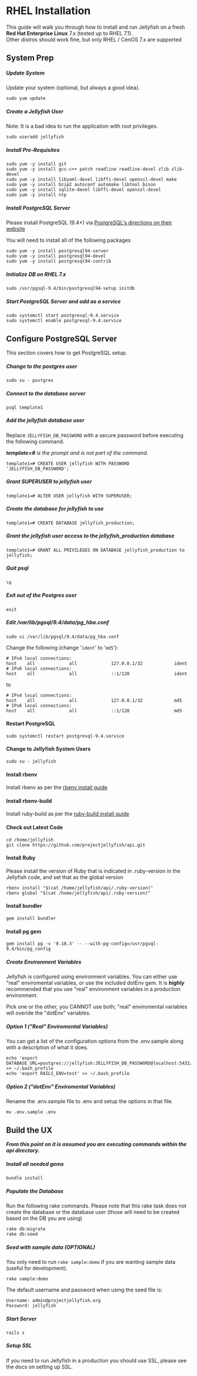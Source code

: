 # RHEL Installation

This guide will walk you through how to install and run Jellyfish on a fresh **Red Hat Enterprise Linux** 7.x (tested up to RHEL 7.1).  
Other distros should work fine, but only RHEL / CenOS 7.x are supported

## System Prep

##### Update System
Update your system (optional, but always a good idea).

```shell
sudo yum update
```

##### Create a Jellyfish User
Note: It is a bad idea to run the application with root privileges.

```shell
sudo useradd jellyfish
```

##### Install Pre-Requisites

```shell
sudo yum -y install git
sudo yum -y install gcc-c++ patch readline readline-devel zlib zlib-devel
sudo yum -y install libyaml-devel libffi-devel openssl-devel make
sudo yum -y install bzip2 autoconf automake libtool bison 
sudo yum -y install sqlite-devel libffi-devel openssl-devel
sudo yum -y install ntp
```

##### Install PostgreSQL Server

Please install PostgreSQL (9.4+) via [PostgreSQL's directions on their website](https://wiki.postgresql.org/wiki/YUM_Installation)

You will need to install all of the following packages

```shell
sudo yum -y install postgresql94-server
sudo yum -y install postgresql94-devel
sudo yum -y install postgresql94-contrib
```

##### Initialize DB on RHEL 7.x
```shell
sudo /usr/pgsql-9.4/bin/postgresql94-setup initdb
```

##### Start PostgreSQL Server and add as a service
```shell
sudo systemctl start postgresql-9.4.service
sudo systemctl enable postgresql-9.4.service
```

## Configure PostgreSQL Server
This section covers how to get PostgreSQL setup.

##### Change to the postgres user
```shell
sudo su - postgres
```

##### Connect to the database server
```shell
psql template1
```

##### Add the jellyfish database user
Replace `JELLYFISH_DB_PASSWORD` with a secure password before executing the following command.

_**template=#** is the prompt and is not part of the command._

```
template1=# CREATE USER jellyfish WITH PASSWORD 'JELLYFISH_DB_PASSWORD';
```

##### Grant SUPERUSER to jellyfish user
```
template1=# ALTER USER jellyfish WITH SUPERUSER;
```

##### Create the database for jellyfish to use
```
template1=# CREATE DATABASE jellyfish_production;
```

##### Grant the jellyfish user access to the jellyfish_production database
```
template1=# GRANT ALL PRIVILEGES ON DATABASE jellyfish_production to jellyfish;
```

##### Quit psql
```
\q
```

##### Exit out of the Postgres user
```
exit
```

##### Edit /var/lib/pgsql/9.4/data/pg_hba.conf
```
sudo vi /var/lib/pgsql/9.4/data/pg_hba.conf
```

Change the following (change '`ident`' to '`md5`'):

```
# IPv4 local connections:
host    all             all             127.0.0.1/32            ident
# IPv6 local connections:
host    all             all             ::1/128                 ident
```
to

```
# IPv4 local connections:
host    all             all             127.0.0.1/32            md5
# IPv6 local connections:
host    all             all             ::1/128                 md5
```

#### Restart PostgreSQL
```shell
sudo systemctl restart postgresql-9.4.service
```


#### Change to Jellyfish System Users
```
sudo su - jellyfish
```

#### Install rbenv
Install rbenv as per the [rbenv install guide](https://github.com/sstephenson/rbenv)

#### Install rbenv-build

Install ruby-build as per the [ruby-build install guide](https://github.com/sstephenson/ruby-build)

#### Check out Latest Code

```
cd /home/jellyfish
git clone https://github.com/projectjellyfish/api.git
```

#### Install Ruby
Please install the version of Ruby that is indicated in .ruby-version in the Jellyfish code, and set that as the global version

```
rbenv install "$(cat /home/jellyfish/api/.ruby-version)"
rbenv global "$(cat /home/jellyfish/api/.ruby-version)"
```

#### Install bundler
```
gem install bundler
```

#### Install pg gem
```
gem install pg -v '0.18.3' -- --with-pg-config=/usr/pgsql-9.4/bin/pg_config
```

##### Create Environment Variables

Jellyfish is configured using environment variables.  You can either use "real"
enviromental variables, or use the included dotEnv gem.  It is _**highly**_ 
recommended that you use "real" environment variables in a production 
environment.

Pick one or the other, you CANNOT use both; "real" enviromental variables will
overide the "dotEnv" variables.

##### Option 1 ("Real" Enviromental Variables)

You can get a list of the configuration options from the .env.sample along with
a description of what it does.

```
echo 'export DATABASE_URL=postgres://jellyfish:JELLYFISH_DB_PASSWORD@localhost:5432/jellyfish_production' >> ~/.bash_profile
echo 'export RAILS_ENV=test' >> ~/.bash_profile
```

##### Option 2 ("dotEnv" Enviromental Variables)

Rename the .env.sample file to .env and setup the options in that file.

```shell
mv .env.sample .env
```

## Build the UX

_**From this point on it is assumed you are executing commands within the api directory.**_

##### Install all needed gems

```shell
bundle install
```

##### Populate the Database
Run the following rake commands. Please note that this rake task does not create 
the database or the database user (those will need to be created based on the DB 
you are using)

```shell
rake db:migrate
rake db:seed
```

##### Seed with sample data (OPTIONAL)
You only need to run `rake sample:demo` if you are wanting sample data (useful for development).  

```shell
rake sample:demo
```

The default username and password when using the seed file is:

```
Username: admin@projectjellyfish.org
Password: jellyfish
```


##### Start Server

```shell
rails s
```

##### Setup SSL

If you need to run Jellyfish in a production you should use SSL, please see the 
docs on setting up SSL.
